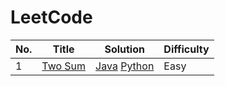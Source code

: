 # LeetCode

<!-- ![Travis CI Status](https://travis-ci.org/lulululbj/LeetCode.svg?branch=master)
[![codecov](https://codecov.io/gh/lulululbj/LeetCode/branch/master/graph/badge.svg)](https://codecov.io/gh/lulululbj/LeetCode) -->


<!-- #### [Array](src/main/luyao/array) (10/101) -->


| No. | Title | Solution | Difficulty |
| --- | ----- | -------- | ---------- |
|1|[Two Sum](note/001_two_sum.md) | [Java](java/src/main/java/luyao/twoSum/TwoSum.java) [Python](python/twoSum/twoSum.py)|Easy|
